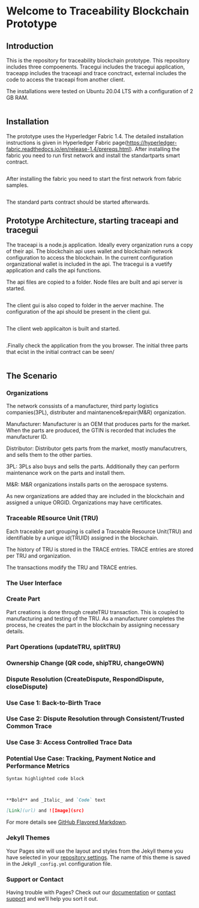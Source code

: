 # Welcome to Traceability Blockchain Prototype

## Introduction

This is the repository for traceability blockchain prototype. This repository includes three compoenents. Tracegui includes the tracegui application, traceapp includes the traceapi and trace conctract, external includes the code to access the traceapi from another client.

The installations were tested on Ubuntu 20.04 LTS with a configuration of 2 GB RAM. 

```markdown

```
## Installation

The prototype uses the Hyperledger Fabric 1.4. The detailed installation instructions is given in Hyperledger Fabric page(https://hyperledger-fabric.readthedocs.io/en/release-1.4/prereqs.html). After installing the fabric you need to run first network and install the standartparts smart contract.

```markdown

```

After installing the fabric you need to start the first network from fabric samples. 
```markdown

```
The standard parts contract should be started afterwards.


## Prototype Architecture, starting traceapi and tracegui
The traceapi is a node.js application. Ideally every organization runs a copy of their api. The blockchain api uses wallet and blockchain network configuration to access the blockchain. In the current configuration organizational wallet is included in the api. The tracegui is a vuetify application and calls the api functions.

The api files are copied to a folder. Node files are built and api server is started.

```markdown

```

The client gui is also coped to folder in the aerver machine. The configuration of the api should be present in the client gui.

```markdown

```
The client web applicaiton is built and started. 

```markdown

```
.Finally check the application from the you browser. The initial three parts that ecist in the initial contract can be seen/

```markdown

```

## The Scenario

### Organizations

The network conssists of a manufacturer, third party logistics companies(3PL), distributer and maintanence&repair(M&R) organization. 

Manufacturer: Manufacturer is an OEM that produces parts for the market. When the parts are produced, the GTIN is recorded that includes the manufacturer ID.

Distributor: Distributor gets parts from the market, mostly manufacutrers, and sells them to the other parties.

3PL: 3PLs also buys and sells the parts. Additionally they can perform maintenance work on the parts and install them.

M&R: M&R organizations installs parts on the aerospace systems.

As new organizations are added thay are included in the blockchain and assigned a unique ORGID. Organizations may have certificates.

### Traceable REsource Unit (TRU)

Each traceable part grouping is called a Traceable Resource Unit(TRU) and identifiable by a unique id(TRUID) assigned in the blockchain. 

The history of TRU is stored in the TRACE entries. TRACE entries are stored per TRU and organization.

The transactions modify the TRU and TRACE entries.


### The User Interface 


### Create Part 

Part creations is done through createTRU transaction. This is coupled to manufacturing and testing of the TRU. As a manufacturer completes the process, he creates the part in the blockchain by assigning necessary details.


### Part Operations (updateTRU, splitTRU) 


### Ownership Change (QR code, shipTRU, changeOWN)


### Dispute Resolution (CreateDispute, RespondDispute, closeDispute)


### Use Case 1: Back-to-Birth Trace


### Use Case 2: Dispute Resolution through Consistent/Trusted Common Trace


### Use Case 3: Access Controlled Trace Data


### Potential Use Case: Tracking, Payment Notice and Performance Metrics






```markdown
Syntax highlighted code block



**Bold** and _Italic_ and `Code` text

[Link](url) and ![Image](src)
```

For more details see [GitHub Flavored Markdown](https://guides.github.com/features/mastering-markdown/).

### Jekyll Themes

Your Pages site will use the layout and styles from the Jekyll theme you have selected in your [repository settings](https://github.com/Utkanutkan/itoppdemo/settings). The name of this theme is saved in the Jekyll `_config.yml` configuration file.

### Support or Contact

Having trouble with Pages? Check out our [documentation](https://docs.github.com/categories/github-pages-basics/) or [contact support](https://support.github.com/contact) and we’ll help you sort it out.
